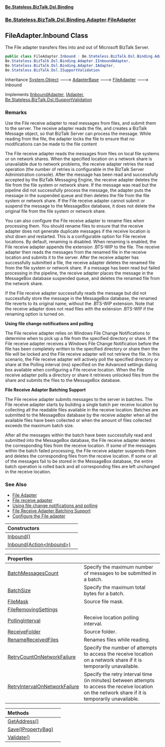 #### [Be.Stateless.BizTalk.Dsl.Binding](README.md 'README')
### [Be.Stateless.BizTalk.Dsl.Binding.Adapter](Be.Stateless.BizTalk.Dsl.Binding.Adapter.md 'Be.Stateless.BizTalk.Dsl.Binding.Adapter').[FileAdapter](FileAdapter.md 'Be.Stateless.BizTalk.Dsl.Binding.Adapter.FileAdapter')

## FileAdapter.Inbound Class

The File adapter transfers files into and out of Microsoft BizTalk Server.

```csharp
public class FileAdapter.Inbound : Be.Stateless.BizTalk.Dsl.Binding.Adapter.FileAdapter,
Be.Stateless.BizTalk.Dsl.Binding.Adapter.IInboundAdapter,
Be.Stateless.BizTalk.Dsl.Binding.Adapter.IAdapter,
Be.Stateless.BizTalk.Dsl.ISupportValidation
```

Inheritance [System.Object](https://docs.microsoft.com/en-us/dotnet/api/System.Object 'System.Object') &#129106; [AdapterBase](AdapterBase.md 'Be.Stateless.BizTalk.Dsl.Binding.Adapter.AdapterBase') &#129106; [FileAdapter](FileAdapter.md 'Be.Stateless.BizTalk.Dsl.Binding.Adapter.FileAdapter') &#129106; Inbound

Implements [IInboundAdapter](IInboundAdapter.md 'Be.Stateless.BizTalk.Dsl.Binding.Adapter.IInboundAdapter'), [IAdapter](IAdapter.md 'Be.Stateless.BizTalk.Dsl.Binding.Adapter.IAdapter'), [Be.Stateless.BizTalk.Dsl.ISupportValidation](https://docs.microsoft.com/en-us/dotnet/api/Be.Stateless.BizTalk.Dsl.ISupportValidation 'Be.Stateless.BizTalk.Dsl.ISupportValidation')

### Remarks

Use the File receive adapter to read messages from files, and submit them to the server. The receive adapter reads
the file, and creates a BizTalk Message object, so that BizTalk Server can process the message. While reading from
the file, the adapter locks the file to ensure that no modifications can be made to the file content

The File receive adapter reads the messages from files on local file systems or on network shares. When the specified
location on a network share is unavailable due to network problems, the receive adapter retries the read operation
(the number of retries is configurable in the BizTalk Server Administration console). After the message has been read
and successfully accepted by the BizTalk Messaging Engine, the receive adapter deletes the file from the file system
or network share. If the message was read but the pipeline did not successfully process the message, the adapter puts
the message in the suspended queue and then deletes the file from the file system or network share. If the File
receive adapter cannot submit or suspend the message to the MessageBox database, it does not delete the original file
from the file system or network share.

You can also configure the File receive adapter to rename files when processing them. You should rename files to
ensure that the receive adapter does not generate duplicate messages if the receive location is shut down and
restarted. This is a configurable option for File receive locations. By default, renaming is disabled. When renaming
is enabled, the File receive adapter appends the extension .BTS-WIP to the file. The receive adapter then reads the
messages from the renamed file in the receive location and submits it to the server. After the receive adapter has
successfully submitted a file, the receive adapter deletes the renamed file from the file system or network share. If
a message has been read but failed processing in the pipeline, the receive adapter places the message in the
MessageBox database suspended queue, and deletes the renamed file from the network share.

If the File receive adapter successfully reads the message but did not successfully store the message in the
MessageBox database, the renamed file reverts to its original name, without the .BTS-WIP extension. Note that the
receive adapter does not read files with the extension .BTS-WIP if the renaming option is turned on.

<b>Using file change notifications and polling</b>

The File receive adapter relies on Windows File Change Notifications to determine when to pick up a file from the
specified directory or share. If the File receive adapter receives a Windows File Change Notification before the file
has been completely written to the specified directory or share then the file will be locked and the File receive
adapter will not retrieve the file. In this scenario, the File receive adapter will actively poll the specified
directory or share at the Polling interval (ms) specified on the Advanced settings dialog box available when
configuring a File receive location. When the File receive adapter polls a directory or share it retrieves unlocked
files from the share and submits the files to the MessageBox database.

<b>File Receive Adapter Batching Support</b>

The File receive adapter submits messages to the server in batches. The File receive adapter starts by building a
single batch per receive location by collecting all the readable files available in the receive location. Batches are
submitted to the MessageBox database by the receive adapter when all the available files have been collected or when
the amount of files collected exceeds the maximum batch size.

After all the messages within the batch have been successfully read and submitted into the MessageBox database, the
File receive adapter deletes the corresponding files from the receive location. If some of the messages within the
batch failed processing, the File receive adapter suspends them and deletes the corresponding files from the receive
location. If some or all of the messages fail to be stored in the MessageBox database, the entire batch operation is
rolled back and all corresponding files are left unchanged in the receive location.

### See Also
- [File Adapter](https://docs.microsoft.com/en-us/biztalk/core/file-adapter 'https://docs.microsoft.com/en-us/biztalk/core/file-adapter')
- [File receive adapter](https://docs.microsoft.com/en-us/biztalk/core/file-adapter#file-receive-adapter 'https://docs.microsoft.com/en-us/biztalk/core/file-adapter#file-receive-adapter')
- [Using file change notifications and polling](https://docs.microsoft.com/en-us/biztalk/core/file-adapter#using-file-change-notifications-and-polling 'https://docs.microsoft.com/en-us/biztalk/core/file-adapter#using-file-change-notifications-and-polling')
- [File Receive Adapter Batching Support](https://docs.microsoft.com/en-us/biztalk/core/file-adapter#file-receive-adapter-batching-support 'https://docs.microsoft.com/en-us/biztalk/core/file-adapter#file-receive-adapter-batching-support')
- [Configure the File adapter](https://docs.microsoft.com/en-us/biztalk/core/configure-the-file-adapter 'https://docs.microsoft.com/en-us/biztalk/core/configure-the-file-adapter')

| Constructors | |
| :--- | :--- |
| [Inbound()](FileAdapter.Inbound.Inbound().md 'Be.Stateless.BizTalk.Dsl.Binding.Adapter.FileAdapter.Inbound.Inbound()') | |
| [Inbound(Action&lt;Inbound&gt;)](FileAdapter.Inbound.Inbound(Action_Inbound_).md 'Be.Stateless.BizTalk.Dsl.Binding.Adapter.FileAdapter.Inbound.Inbound(System.Action<Be.Stateless.BizTalk.Dsl.Binding.Adapter.FileAdapter.Inbound>)') | |

| Properties | |
| :--- | :--- |
| [BatchMessagesCount](FileAdapter.Inbound.BatchMessagesCount.md 'Be.Stateless.BizTalk.Dsl.Binding.Adapter.FileAdapter.Inbound.BatchMessagesCount') | Specify the maximum number of messages to be submitted in a batch. |
| [BatchSize](FileAdapter.Inbound.BatchSize.md 'Be.Stateless.BizTalk.Dsl.Binding.Adapter.FileAdapter.Inbound.BatchSize') | Specify the maximum total bytes for a batch. |
| [FileMask](FileAdapter.Inbound.FileMask.md 'Be.Stateless.BizTalk.Dsl.Binding.Adapter.FileAdapter.Inbound.FileMask') | Source file mask. |
| [FileRemovingSettings](FileAdapter.Inbound.FileRemovingSettings.md 'Be.Stateless.BizTalk.Dsl.Binding.Adapter.FileAdapter.Inbound.FileRemovingSettings') | |
| [PollingInterval](FileAdapter.Inbound.PollingInterval.md 'Be.Stateless.BizTalk.Dsl.Binding.Adapter.FileAdapter.Inbound.PollingInterval') | Receive location polling interval. |
| [ReceiveFolder](FileAdapter.Inbound.ReceiveFolder.md 'Be.Stateless.BizTalk.Dsl.Binding.Adapter.FileAdapter.Inbound.ReceiveFolder') | Source folder. |
| [RenameReceivedFiles](FileAdapter.Inbound.RenameReceivedFiles.md 'Be.Stateless.BizTalk.Dsl.Binding.Adapter.FileAdapter.Inbound.RenameReceivedFiles') | Renames files while reading. |
| [RetryCountOnNetworkFailure](FileAdapter.Inbound.RetryCountOnNetworkFailure.md 'Be.Stateless.BizTalk.Dsl.Binding.Adapter.FileAdapter.Inbound.RetryCountOnNetworkFailure') | Specify the number of attempts to access the receive location on a network share if it is temporarily unavailable. |
| [RetryIntervalOnNetworkFailure](FileAdapter.Inbound.RetryIntervalOnNetworkFailure.md 'Be.Stateless.BizTalk.Dsl.Binding.Adapter.FileAdapter.Inbound.RetryIntervalOnNetworkFailure') | Specify the retry interval time (in minutes) between attempts to access the receive location on the network share if it is temporarily unavailable. |

| Methods | |
| :--- | :--- |
| [GetAddress()](FileAdapter.Inbound.GetAddress().md 'Be.Stateless.BizTalk.Dsl.Binding.Adapter.FileAdapter.Inbound.GetAddress()') | |
| [Save(IPropertyBag)](FileAdapter.Inbound.Save(IPropertyBag).md 'Be.Stateless.BizTalk.Dsl.Binding.Adapter.FileAdapter.Inbound.Save(Microsoft.BizTalk.Component.Interop.IPropertyBag)') | |
| [Validate()](FileAdapter.Inbound.Validate().md 'Be.Stateless.BizTalk.Dsl.Binding.Adapter.FileAdapter.Inbound.Validate()') | |
